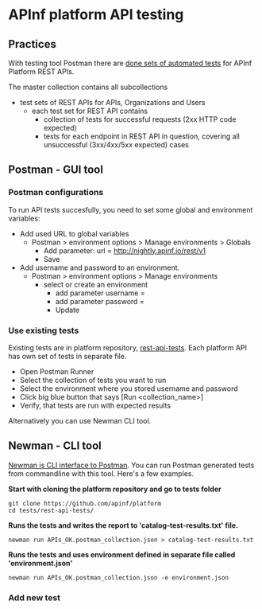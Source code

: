 # APInf platform API testing

## Practices

With testing tool Postman there are [done sets of automated tests](https://github.com/apinf/platform/tree/develop/tests/rest-api-tests) for APInf Platform REST APIs.

The master collection contains all subcollections
* test sets of REST APIs for APIs, Organizations and Users
  * each test set for REST API contains
    * collection of tests for successful requests (2xx HTTP code expected)
    * tests for each endpoint in REST API in question, covering all unsuccessful (3xx/4xx/5xx expected) cases


## Postman - GUI tool

### Postman configurations

To run API tests succesfully, you need to set some global and environment variables:
- Add used URL to global variables
  -  Postman > environment options > Manage environments > Globals
     - Add parameter: url = http://nightly.apinf.io/rest/v1
     - Save
- Add username and password to an environment.
  - Postman > environment options > Manage environments
    - select or create an environment
      - add parameter username = <existing username>
      - add parameter password = <password related to username>
      - Update


### Use existing tests

Existing tests are in platform repository, [rest-api-tests](https://github.com/apinf/platform/tree/develop/tests/rest-api-tests). Each platform API has own set of tests in separate file. 

- Open Postman Runner
- Select the collection of tests you want to run
- Select the environment where you stored username and password
- Click big blue button that says [Run <collection_name>]
- Verify, that tests are run with expected results


Alternatively you can use Newman CLI tool. 

## Newman - CLI tool

[Newman is CLI interface to Postman](https://github.com/postmanlabs/newman). You can run Postman generated tests from commandline with this tool. Here's a few examples. 

**Start with cloning the platform repository and go to tests folder**

```
git clone https://github.com/apinf/platform
cd tests/rest-api-tests/
```

**Runs the tests and writes the report to 'catalog-test-results.txt' file.**

```
newman run APIs_OK.postman_collection.json > catalog-test-results.txt
```

**Runs the tests and uses environment defined in separate file called 'environment.json'**

```
newman run APIs_OK.postman_collection.json -e environment.json
```



### Add new test
